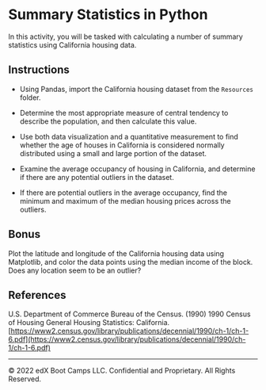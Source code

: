 # Summary Statistics in Python

In this activity, you will be tasked with calculating a number of summary statistics using California housing data.

## Instructions

* Using Pandas, import the California housing dataset from the `Resources` folder.

* Determine the most appropriate measure of central tendency to describe the population, and then calculate this value.

* Use both data visualization and a quantitative measurement to find whether the age of houses in California is considered normally distributed using a small and large portion of the dataset.

* Examine the average occupancy of housing in California, and determine if there are any potential outliers in the dataset.

* If there are potential outliers in the average occupancy, find the minimum and maximum of the median housing prices across the outliers.

## Bonus

Plot the latitude and longitude of the California housing data using Matplotlib, and color the data points using the median income of the block. Does any location seem to be an outlier?

## References

U.S. Department of Commerce Bureau of the Census. (1990) 1990 Census of Housing General Housing Statistics: California. [https://www2.census.gov/library/publications/decennial/1990/ch-1/ch-1-6.pdf](https://www2.census.gov/library/publications/decennial/1990/ch-1/ch-1-6.pdf)

- - -

© 2022 edX Boot Camps LLC. Confidential and Proprietary. All Rights Reserved.
